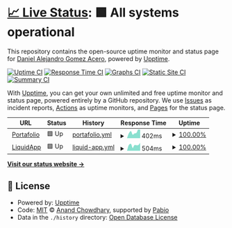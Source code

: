 # [📈 Live Status](https://Daga321.github.io/Status-Page): <!--live status--> **🟩 All systems operational**

This repository contains the open-source uptime monitor and status page for [Daniel Alejandro Gomez Acero](http://daga321.is-a.dev/), powered by [Upptime](https://github.com/upptime/upptime).

[![Uptime CI](https://github.com/Daga321/Status-Page/workflows/Uptime%20CI/badge.svg)](https://github.com/Daga321/Status-Page/actions?query=workflow%3A%22Uptime+CI%22)
[![Response Time CI](https://github.com/Daga321/Status-Page/workflows/Response%20Time%20CI/badge.svg)](https://github.com/Daga321/Status-Page/actions?query=workflow%3A%22Response+Time+CI%22)
[![Graphs CI](https://github.com/Daga321/Status-Page/workflows/Graphs%20CI/badge.svg)](https://github.com/Daga321/Status-Page/actions?query=workflow%3A%22Graphs+CI%22)
[![Static Site CI](https://github.com/Daga321/Status-Page/workflows/Static%20Site%20CI/badge.svg)](https://github.com/Daga321/Status-Page/actions?query=workflow%3A%22Static+Site+CI%22)
[![Summary CI](https://github.com/Daga321/Status-Page/workflows/Summary%20CI/badge.svg)](https://github.com/Daga321/Status-Page/actions?query=workflow%3A%22Summary+CI%22)

With [Upptime](https://upptime.js.org), you can get your own unlimited and free uptime monitor and status page, powered entirely by a GitHub repository. We use [Issues](https://github.com/Daga321/Status-Page/issues) as incident reports, [Actions](https://github.com/Daga321/Status-Page/actions) as uptime monitors, and [Pages](https://Daga321.github.io/Status-Page) for the status page.

<!--start: status pages-->
<!-- This summary is generated by Upptime (https://github.com/upptime/upptime) -->
<!-- Do not edit this manually, your changes will be overwritten -->
<!-- prettier-ignore -->
| URL | Status | History | Response Time | Uptime |
| --- | ------ | ------- | ------------- | ------ |
| <img alt="" src="https://daga321.is-a.dev/favicon.ico" height="13"> [Portafolio](https://daga321.is-a.dev/) | 🟩 Up | [portafolio.yml](https://github.com/Daga321/Status-Page/commits/HEAD/history/portafolio.yml) | <details><summary><img alt="Response time graph" src="./graphs/portafolio/response-time-week.png" height="20"> 402ms</summary><br><a href="https://status.daga321.is-a.dev/history/portafolio"><img alt="Response time 329" src="https://img.shields.io/endpoint?url=https%3A%2F%2Fraw.githubusercontent.com%2FDaga321%2FStatus-Page%2FHEAD%2Fapi%2Fportafolio%2Fresponse-time.json"></a><br><a href="https://status.daga321.is-a.dev/history/portafolio"><img alt="24-hour response time 251" src="https://img.shields.io/endpoint?url=https%3A%2F%2Fraw.githubusercontent.com%2FDaga321%2FStatus-Page%2FHEAD%2Fapi%2Fportafolio%2Fresponse-time-day.json"></a><br><a href="https://status.daga321.is-a.dev/history/portafolio"><img alt="7-day response time 402" src="https://img.shields.io/endpoint?url=https%3A%2F%2Fraw.githubusercontent.com%2FDaga321%2FStatus-Page%2FHEAD%2Fapi%2Fportafolio%2Fresponse-time-week.json"></a><br><a href="https://status.daga321.is-a.dev/history/portafolio"><img alt="30-day response time 331" src="https://img.shields.io/endpoint?url=https%3A%2F%2Fraw.githubusercontent.com%2FDaga321%2FStatus-Page%2FHEAD%2Fapi%2Fportafolio%2Fresponse-time-month.json"></a><br><a href="https://status.daga321.is-a.dev/history/portafolio"><img alt="1-year response time 329" src="https://img.shields.io/endpoint?url=https%3A%2F%2Fraw.githubusercontent.com%2FDaga321%2FStatus-Page%2FHEAD%2Fapi%2Fportafolio%2Fresponse-time-year.json"></a></details> | <details><summary><a href="https://status.daga321.is-a.dev/history/portafolio">100.00%</a></summary><a href="https://status.daga321.is-a.dev/history/portafolio"><img alt="All-time uptime 100.00%" src="https://img.shields.io/endpoint?url=https%3A%2F%2Fraw.githubusercontent.com%2FDaga321%2FStatus-Page%2FHEAD%2Fapi%2Fportafolio%2Fuptime.json"></a><br><a href="https://status.daga321.is-a.dev/history/portafolio"><img alt="24-hour uptime 100.00%" src="https://img.shields.io/endpoint?url=https%3A%2F%2Fraw.githubusercontent.com%2FDaga321%2FStatus-Page%2FHEAD%2Fapi%2Fportafolio%2Fuptime-day.json"></a><br><a href="https://status.daga321.is-a.dev/history/portafolio"><img alt="7-day uptime 100.00%" src="https://img.shields.io/endpoint?url=https%3A%2F%2Fraw.githubusercontent.com%2FDaga321%2FStatus-Page%2FHEAD%2Fapi%2Fportafolio%2Fuptime-week.json"></a><br><a href="https://status.daga321.is-a.dev/history/portafolio"><img alt="30-day uptime 100.00%" src="https://img.shields.io/endpoint?url=https%3A%2F%2Fraw.githubusercontent.com%2FDaga321%2FStatus-Page%2FHEAD%2Fapi%2Fportafolio%2Fuptime-month.json"></a><br><a href="https://status.daga321.is-a.dev/history/portafolio"><img alt="1-year uptime 100.00%" src="https://img.shields.io/endpoint?url=https%3A%2F%2Fraw.githubusercontent.com%2FDaga321%2FStatus-Page%2FHEAD%2Fapi%2Fportafolio%2Fuptime-year.json"></a></details>
| <img alt="" src="https://daga321.github.io/LiquidApp/Assets/favicon.ico" height="13"> [LiquidApp](https://daga321.github.io/LiquidApp/) | 🟩 Up | [liquid-app.yml](https://github.com/Daga321/Status-Page/commits/HEAD/history/liquid-app.yml) | <details><summary><img alt="Response time graph" src="./graphs/liquid-app/response-time-week.png" height="20"> 504ms</summary><br><a href="https://status.daga321.is-a.dev/history/liquid-app"><img alt="Response time 465" src="https://img.shields.io/endpoint?url=https%3A%2F%2Fraw.githubusercontent.com%2FDaga321%2FStatus-Page%2FHEAD%2Fapi%2Fliquid-app%2Fresponse-time.json"></a><br><a href="https://status.daga321.is-a.dev/history/liquid-app"><img alt="24-hour response time 431" src="https://img.shields.io/endpoint?url=https%3A%2F%2Fraw.githubusercontent.com%2FDaga321%2FStatus-Page%2FHEAD%2Fapi%2Fliquid-app%2Fresponse-time-day.json"></a><br><a href="https://status.daga321.is-a.dev/history/liquid-app"><img alt="7-day response time 504" src="https://img.shields.io/endpoint?url=https%3A%2F%2Fraw.githubusercontent.com%2FDaga321%2FStatus-Page%2FHEAD%2Fapi%2Fliquid-app%2Fresponse-time-week.json"></a><br><a href="https://status.daga321.is-a.dev/history/liquid-app"><img alt="30-day response time 504" src="https://img.shields.io/endpoint?url=https%3A%2F%2Fraw.githubusercontent.com%2FDaga321%2FStatus-Page%2FHEAD%2Fapi%2Fliquid-app%2Fresponse-time-month.json"></a><br><a href="https://status.daga321.is-a.dev/history/liquid-app"><img alt="1-year response time 465" src="https://img.shields.io/endpoint?url=https%3A%2F%2Fraw.githubusercontent.com%2FDaga321%2FStatus-Page%2FHEAD%2Fapi%2Fliquid-app%2Fresponse-time-year.json"></a></details> | <details><summary><a href="https://status.daga321.is-a.dev/history/liquid-app">100.00%</a></summary><a href="https://status.daga321.is-a.dev/history/liquid-app"><img alt="All-time uptime 99.52%" src="https://img.shields.io/endpoint?url=https%3A%2F%2Fraw.githubusercontent.com%2FDaga321%2FStatus-Page%2FHEAD%2Fapi%2Fliquid-app%2Fuptime.json"></a><br><a href="https://status.daga321.is-a.dev/history/liquid-app"><img alt="24-hour uptime 100.00%" src="https://img.shields.io/endpoint?url=https%3A%2F%2Fraw.githubusercontent.com%2FDaga321%2FStatus-Page%2FHEAD%2Fapi%2Fliquid-app%2Fuptime-day.json"></a><br><a href="https://status.daga321.is-a.dev/history/liquid-app"><img alt="7-day uptime 100.00%" src="https://img.shields.io/endpoint?url=https%3A%2F%2Fraw.githubusercontent.com%2FDaga321%2FStatus-Page%2FHEAD%2Fapi%2Fliquid-app%2Fuptime-week.json"></a><br><a href="https://status.daga321.is-a.dev/history/liquid-app"><img alt="30-day uptime 100.00%" src="https://img.shields.io/endpoint?url=https%3A%2F%2Fraw.githubusercontent.com%2FDaga321%2FStatus-Page%2FHEAD%2Fapi%2Fliquid-app%2Fuptime-month.json"></a><br><a href="https://status.daga321.is-a.dev/history/liquid-app"><img alt="1-year uptime 99.52%" src="https://img.shields.io/endpoint?url=https%3A%2F%2Fraw.githubusercontent.com%2FDaga321%2FStatus-Page%2FHEAD%2Fapi%2Fliquid-app%2Fuptime-year.json"></a></details>

<!--end: status pages-->

[**Visit our status website →**](https://Daga321.github.io/Status-Page)

## 📄 License

- Powered by: [Upptime](https://github.com/upptime/upptime)
- Code: [MIT](./LICENSE) © [Anand Chowdhary](https://anandchowdhary.com), supported by [Pabio](https://pabio.com)
- Data in the `./history` directory: [Open Database License](https://opendatacommons.org/licenses/odbl/1-0/)
